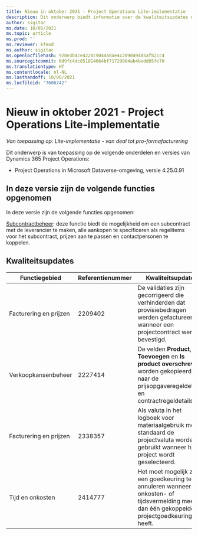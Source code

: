 ```yaml
---
title: Nieuw in oktober 2021 - Project Operations Lite-implementatie
description: Dit onderwerp biedt informatie over de kwaliteitsupdates die beschikbaar zijn in de versie van Project Operations Lite-implementatie van oktober 2021.
author: sigitac
ms.date: 10/05/2021
ms.topic: article
ms.prod: ''
ms.reviewer: kfend
ms.author: sigitac
ms.openlocfilehash: 928e3b4ce4220c9044a8ae4c209049485af82cc4
ms.sourcegitcommit: 6d9fc4dc851814664bf71729904ab4bedd85fe70
ms.translationtype: HT
ms.contentlocale: nl-NL
ms.lasthandoff: 10/06/2021
ms.locfileid: "7606742"
---
```

# <a name="whats-new-october-2021---project-operations-lite-deployment"></a>Nieuw in oktober 2021 - Project Operations Lite-implementatie

_Van toepassing op: Lite-implementatie - van deal tot pro-formafacturering_

Dit onderwerp is van toepassing op de volgende onderdelen en versies van Dynamics 365 Project Operations:

  - Project Operations in Microsoft Dataverse-omgeving, versie 4.25.0.91


## <a name="features-included-in-this-release"></a>In deze versie zijn de volgende functies opgenomen

In deze versie zijn de volgende functies opgenomen:

[Subcontractbeheer](../subcontracting/managing-subcontracts-overview.md): deze functie biedt de mogelijkheid om een subcontract met de leverancier te maken, alle aankopen te specificeren als regelitems voor het subcontract, prijzen aan te passen en contactpersonen te koppelen.


## <a name="quality-updates"></a>Kwaliteitsupdates

| **Functiegebied** | **Referentienummer** | **Kwaliteitsupdate** |
| --- | --- | --- |
| Facturering en prijzen | 2209402 | De validaties zijn gecorrigeerd die verhinderden dat provisiebedragen werden gefactureerd wanneer een projectcontract werd bevestigd. |
| Verkoopkansenbeheer | 2227414 | De velden **Product**, **Toevoegen** en **Is product overschreven** worden gekopieerd naar de prijsopgaveregeldetails en contractregeldetails. |
| Facturering en prijzen | 2338357 | Als valuta in het logboek voor materiaalgebruik moet standaard de projectvaluta worden gebruikt wanneer het project wordt geselecteerd. |
| Tijd en onkosten | 2414777 | Het moet mogelijk zijn een goedkeuring te annuleren wanneer de onkosten- of tijdsvermelding meer dan één gekoppelde projectgoedkeuring heeft. |
